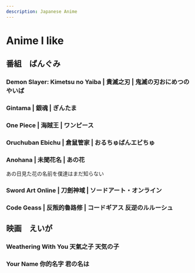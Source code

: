 ```yaml
---
description: Japanese Anime
---
```


# Anime I like

## 番組　ばんぐみ <a href="#firstheading" id="firstheading"></a>

### Demon Slayer: Kimetsu no Yaiba | 貴滅之刃 | 鬼滅の刃おにめつのやいば

### Gintama | 銀魂 | ぎんたま

### One Piece | **海賊王 |** ワンピース

### Oruchuban Ebichu | 倉鼠管家 | おるちゅばんエビちゅ

### Anohana | 未聞花名 | あの花

あの日見た花の名前を僕達はまだ知らない

### Sword Art Online | 刀劍神域 | ソードアート・オンライン

### Code Geass | 反叛的魯路修 | コードギアス 反逆のルルーシュ



## 映画　えいが

### Weathering With You 天氣之子 天気の子

### Your Name 你的名字 君の名は&#x20;





